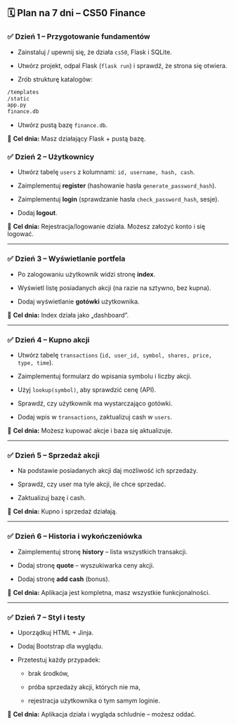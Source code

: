 ## 🗓 Plan na 7 dni – CS50 Finance

### ✅ Dzień 1 – Przygotowanie fundamentów

- Zainstaluj / upewnij się, że działa `cs50`, Flask i SQLite.
    
- Utwórz projekt, odpal Flask (`flask run`) i sprawdź, że strona się otwiera.
    
- Zrób strukturę katalogów:
```bash
/templates
/static
app.py
finance.db
```
- Utwórz pustą bazę `finance.db`.
    

🎯 **Cel dnia:** Masz działający Flask + pustą bazę.

### ✅ Dzień 2 – Użytkownicy

- Utwórz tabelę `users` z kolumnami: `id, username, hash, cash`.
    
- Zaimplementuj **register** (hashowanie hasła `generate_password_hash`).
    
- Zaimplementuj **login** (sprawdzanie hasła `check_password_hash`, sesje).
    
- Dodaj **logout**.
    

🎯 **Cel dnia:** Rejestracja/logowanie działa. Możesz założyć konto i się logować.

---

### ✅ Dzień 3 – Wyświetlanie portfela

- Po zalogowaniu użytkownik widzi stronę **index**.
    
- Wyświetl listę posiadanych akcji (na razie na sztywno, bez kupna).
    
- Dodaj wyświetlanie **gotówki** użytkownika.
    

🎯 **Cel dnia:** Index działa jako „dashboard”.

---

### ✅ Dzień 4 – Kupno akcji

- Utwórz tabelę `transactions` (`id, user_id, symbol, shares, price, type, time`).
    
- Zaimplementuj formularz do wpisania symbolu i liczby akcji.
    
- Użyj `lookup(symbol)`, aby sprawdzić cenę (API).
    
- Sprawdź, czy użytkownik ma wystarczająco gotówki.
    
- Dodaj wpis w `transactions`, zaktualizuj cash w `users`.
    

🎯 **Cel dnia:** Możesz kupować akcje i baza się aktualizuje.

---

### ✅ Dzień 5 – Sprzedaż akcji

- Na podstawie posiadanych akcji daj możliwość ich sprzedaży.
    
- Sprawdź, czy user ma tyle akcji, ile chce sprzedać.
    
- Zaktualizuj bazę i cash.
    

🎯 **Cel dnia:** Kupno i sprzedaż działają.

---

### ✅ Dzień 6 – Historia i wykończeniówka

- Zaimplementuj stronę **history** – lista wszystkich transakcji.
    
- Dodaj stronę **quote** – wyszukiwarka ceny akcji.
    
- Dodaj stronę **add cash** (bonus).
    

🎯 **Cel dnia:** Aplikacja jest kompletna, masz wszystkie funkcjonalności.

---

### ✅ Dzień 7 – Styl i testy

- Uporządkuj HTML + Jinja.
    
- Dodaj Bootstrap dla wyglądu.
    
- Przetestuj każdy przypadek:
    
    - brak środków,
        
    - próba sprzedaży akcji, których nie ma,
        
    - rejestracja użytkownika o tym samym loginie.
        

🎯 **Cel dnia:** Aplikacja działa i wygląda schludnie – możesz oddać.